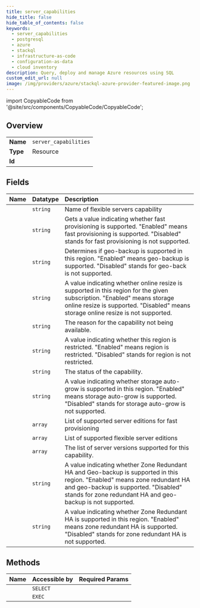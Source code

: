```yaml
---
title: server_capabilities
hide_title: false
hide_table_of_contents: false
keywords:
  - server_capabilities
  - postgresql
  - azure    
  - stackql
  - infrastructure-as-code
  - configuration-as-data
  - cloud inventory
description: Query, deploy and manage Azure resources using SQL
custom_edit_url: null
image: /img/providers/azure/stackql-azure-provider-featured-image.png
---
```


import CopyableCode from '@site/src/components/CopyableCode/CopyableCode';




## Overview
<table><tbody>
<tr><td><b>Name</b></td><td><code>server_capabilities</code></td></tr>
<tr><td><b>Type</b></td><td>Resource</td></tr>
<tr><td><b>Id</b></td><td><CopyableCode code="azure.postgresql.server_capabilities" /></td></tr>
</tbody></table>

## Fields
| Name | Datatype | Description |
|:-----|:---------|:------------|
| <CopyableCode code="name" /> | `string` | Name of flexible servers capability |
| <CopyableCode code="fastProvisioningSupported" /> | `string` | Gets a value indicating whether fast provisioning is supported. "Enabled" means fast provisioning is supported. "Disabled" stands for fast provisioning is not supported. |
| <CopyableCode code="geoBackupSupported" /> | `string` | Determines if geo-backup is supported in this region. "Enabled" means geo-backup is supported. "Disabled" stands for geo-back is not supported. |
| <CopyableCode code="onlineResizeSupported" /> | `string` | A value indicating whether online resize is supported in this region for the given subscription. "Enabled" means storage online resize is supported. "Disabled" means storage online resize is not supported. |
| <CopyableCode code="reason" /> | `string` | The reason for the capability not being available. |
| <CopyableCode code="restricted" /> | `string` | A value indicating whether this region is restricted. "Enabled" means region is restricted. "Disabled" stands for region is not restricted. |
| <CopyableCode code="status" /> | `string` | The status of the capability. |
| <CopyableCode code="storageAutoGrowthSupported" /> | `string` | A value indicating whether storage auto-grow is supported in this region. "Enabled" means storage auto-grow is supported. "Disabled" stands for storage auto-grow is not supported. |
| <CopyableCode code="supportedFastProvisioningEditions" /> | `array` | List of supported server editions for fast provisioning |
| <CopyableCode code="supportedServerEditions" /> | `array` | List of supported flexible server editions |
| <CopyableCode code="supportedServerVersions" /> | `array` | The list of server versions supported for this capability. |
| <CopyableCode code="zoneRedundantHaAndGeoBackupSupported" /> | `string` | A value indicating whether Zone Redundant HA and Geo-backup is supported in this region. "Enabled" means zone redundant HA and geo-backup is supported. "Disabled" stands for zone redundant HA and geo-backup is not supported. |
| <CopyableCode code="zoneRedundantHaSupported" /> | `string` | A value indicating whether Zone Redundant HA is supported in this region. "Enabled" means zone redundant HA is supported. "Disabled" stands for zone redundant HA is not supported. |
## Methods
| Name | Accessible by | Required Params |
|:-----|:--------------|:----------------|
| <CopyableCode code="list" /> | `SELECT` | <CopyableCode code="resourceGroupName, serverName, subscriptionId" /> |
| <CopyableCode code="_list" /> | `EXEC` | <CopyableCode code="resourceGroupName, serverName, subscriptionId" /> |
